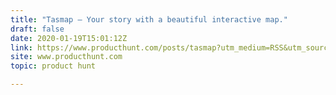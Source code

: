 ```yaml
---
title: "Tasmap — Your story with a beautiful interactive map."
draft: false
date: 2020-01-19T15:01:12Z
link: https://www.producthunt.com/posts/tasmap?utm_medium=RSS&utm_source=hune
site: www.producthunt.com
topic: product hunt  

---
```

